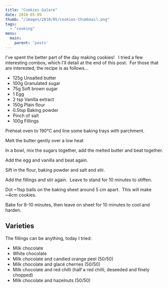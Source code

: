 ```yaml
---
title: "Cookies Galore"
date: 2010-05-09
thumb: "/images/2010/05/cookies-thumbnail.png"
tags: 
  - "cooking"
menu:
  main:
    parent: 'posts'
---
```

I've spent the better part of the day making cookies!<!--more-->   I tried a few interesting combos, which I'll detail at the end of this post.  For those that are interested, the recipe is as follows...

* 125g Unsalted butter
* 100g Granulated sugar
* 75g Soft brown sugar
* 1 Egg
* 2 tsp Vanilla extract
* 150g Plain flour
* 0.5tsp Baking powder
* Pinch of salt
* 100g Fillings

Preheat oven to 190°C and line some baking trays with parchment.

Melt the butter gently over a low heat

In a bowl, mix the sugars together, add the melted butter and beat together.

Add the egg and vanilla and beat again.

Sift in the flour, baking powder and salt and stir.

Add the fillings and stir again.  Leave to stand for 10 minutes to stiffen.

Dot ~1tsp balls on the baking sheet around 5 cm apart.  This will make ~4cm cookies.

Bake for 8-10 minutes, then leave on sheet for 10 minutes to cool and harden.

## Varieties

The fillings can be anything, today I tried:

* Milk chocolate
* White chocolate
* Milk chocolate and candied orange peel (50/50)
* Milk chocolate and glacé cherries (50/50)
* Milk chocolate and red chilli (half a red chilli, deseeded and finely chopped)
* Milk chocolate and hazelnuts (50/50)
